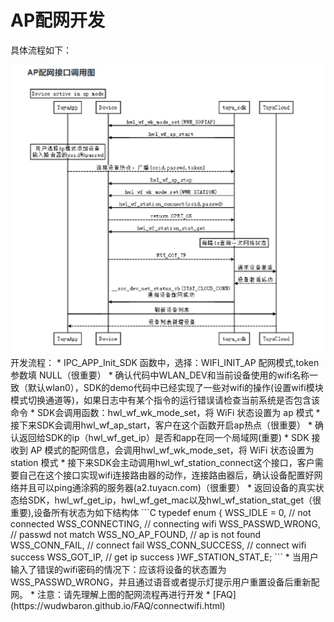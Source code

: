 # AP配网开发

具体流程如下：  
<div align=center><img  src = "ap.png"alt="img" style="zoom:150%;"></div>  
开发流程：  
* IPC_APP_Init_SDK 函数中，选择：WIFI_INIT_AP 配网模式,token 参数填 NULL（很重要）  
* 确认代码中WLAN_DEV和当前设备使用的wifi名称一致（默认wlan0），SDK的demo代码中已经实现了一些对wifi的操作(设置wifi模块模式切换通道等)，如果日志中有某个指令的运行错误请检查当前系统是否包含该命令  
* SDK会调用函数：hwl_wf_wk_mode_set，将 WiFi 状态设置为 ap 模式
* 接下来SDK会调用hwl_wf_ap_start，客户在这个函数开启ap热点（很重要）
* 确认返回给SDK的ip（hwl_wf_get_ip）是否和app在同一个局域网(重要)
* SDK 接收到 AP 模式的配网信息，会调用hwl_wf_wk_mode_set，将 WiFi 状态设置为 station 模式
* 接下来SDK会主动调用hwl_wf_station_connect这个接口，客户需要自己在这个接口实现wifi连接路由器的动作，连接路由器后，确认设备配置好网络并且可以ping通涂鸦的服务器(a2.tuyacn.com)（很重要）  
* 返回设备的真实状态给SDK，hwl_wf_get_ip，hwl_wf_get_mac以及hwl_wf_station_stat_get（很重要),设备所有状态为如下结构体  
```C
    typedef enum {
        WSS_IDLE = 0,                       // not connected
        WSS_CONNECTING,                     // connecting wifi
        WSS_PASSWD_WRONG,                   // passwd not match
        WSS_NO_AP_FOUND,                    // ap is not found
        WSS_CONN_FAIL,                      // connect fail
        WSS_CONN_SUCCESS,                   // connect wifi success
        WSS_GOT_IP,                         // get ip success
    }WF_STATION_STAT_E;
```
* 当用户输入了错误的wifi密码的情况下：应该将设备的状态置为WSS_PASSWD_WRONG，并且通过语音或者提示灯提示用户重置设备后重新配网。  
* 注意：请先理解上图的配网流程再进行开发  
* [FAQ](https://wudwbaron.github.io/FAQ/connectwifi.html)  